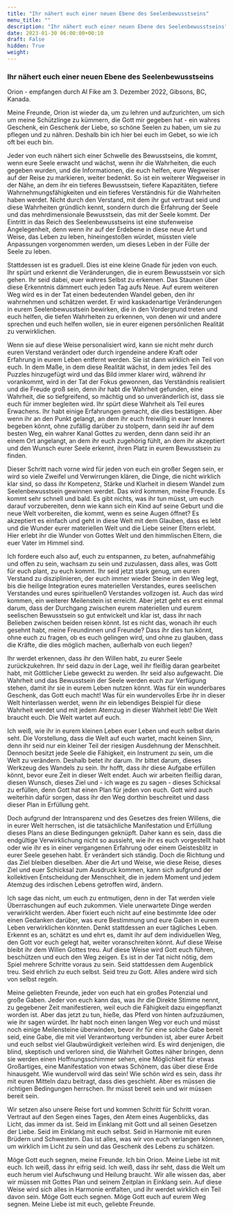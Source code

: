 ```yaml
---
title: "Ihr nähert euch einer neuen Ebene des Seelenbewusstseins"
menu_title: ""
description: "Ihr nähert euch einer neuen Ebene des Seelenbewusstseins"
date: 2023-01-30 06:00:00+00:10
draft: False
hidden: True
weight:
---
```

### Ihr nähert euch einer neuen Ebene des Seelenbewusstseins

Orion - empfangen durch Al Fike am 3. Dezember 2022, Gibsons, BC, Kanada.

Meine Freunde, Orion ist wieder da, um zu lehren und aufzurichten, um sich um meine Schützlinge zu kümmern, die Gott mir gegeben hat - ein wahres Geschenk, ein Geschenk der Liebe, so schöne Seelen zu haben, um sie zu pflegen und zu nähren. Deshalb bin ich hier bei euch im Gebet, so wie ich oft bei euch bin.

Jeder von euch nähert sich einer Schwelle des Bewusstseins, die kommt, wenn eure Seele erwacht und wächst, wenn ihr die Wahrheiten, die euch gegeben wurden, und die Informationen, die euch helfen, eure Wegweiser auf der Reise zu markieren, weiter bedenkt. So ist ein weiterer Wegweiser in der Nähe, an dem ihr ein tieferes Bewusstsein, tiefere Kapazitäten, tiefere Wahrnehmungsfähigkeiten und ein tieferes Verständnis für die Wahrheiten haben werdet. Nicht durch den Verstand, mit dem ihr gut vertraut seid und diese Wahrheiten gründlich kennt, sondern durch die Erfahrung der Seele und das mehrdimensionale Bewusstsein, das mit der Seele kommt. Der Eintritt in das Reich des Seelenbewusstseins ist eine stufenweise Angelegenheit, denn wenn ihr auf der Erdebene in diese neue Art und Weise, das Leben zu leben, hineingestoßen würdet, müssten viele Anpassungen vorgenommen werden, um dieses Leben in der Fülle der Seele zu leben.

Stattdessen ist es graduell. Dies ist eine kleine Gnade für jeden von euch. Ihr spürt und erkennt die Veränderungen, die in eurem Bewusstsein vor sich gehen. Ihr seid dabei, euer wahres Selbst zu erkennen. Das Staunen über diese Erkenntnis dämmert euch jeden Tag aufs Neue. Auf eurem weiteren Weg wird es in der Tat einen bedeutenden Wandel geben, den ihr wahrnehmen und schätzen werdet. Er wird kaskadenartige Veränderungen in eurem Seelenbewusstsein bewirken, die in den Vordergrund treten und euch helfen, die tiefen Wahrheiten zu erkennen, von denen wir und andere sprechen und euch helfen wollen, sie in eurer eigenen persönlichen Realität zu verwirklichen.

Wenn sie auf diese Weise personalisiert wird, kann sie nicht mehr durch euren Verstand verändert oder durch irgendeine andere Kraft oder Erfahrung in eurem Leben entfernt werden. Sie ist dann wirklich ein Teil von euch. In dem Maße, in dem diese Realität wächst, in dem jedes Teil des Puzzles hinzugefügt wird und das Bild immer klarer wird, während ihr vorankommt, wird in der Tat der Fokus gewonnen, das Verständnis realisiert und die Freude groß sein, denn ihr habt die Wahrheit gefunden, eine Wahrheit, die so tiefgreifend, so mächtig und so unveränderlich ist, dass sie euch für immer begleiten wird. Ihr spürt diese Wahrheit als Teil eures Erwachens. Ihr habt einige Erfahrungen gemacht, die dies bestätigen. Aber wenn ihr an den Punkt gelangt, an dem ihr euch freiwillig in euer Inneres begeben könnt, ohne zufällig darüber zu stolpern, dann seid ihr auf dem besten Weg, ein wahrer Kanal Gottes zu werden, denn dann seid ihr an einem Ort angelangt, an dem ihr euch zugehörig fühlt, an dem ihr akzeptiert und den Wunsch eurer Seele erkennt, ihren Platz in eurem Bewusstsein zu finden.

Dieser Schritt nach vorne wird für jeden von euch ein großer Segen sein, er wird so viele Zweifel und Verwirrungen klären, die Dinge, die nicht wirklich klar sind, so dass ihr Kompetenz, Stärke und Klarheit in diesem Wandel zum Seelenbewusstsein gewinnen werdet. Das wird kommen, meine Freunde. Es kommt sehr schnell und bald. Es gibt nichts, was ihr tun müsst, um euch darauf vorzubereiten, denn wie kann sich ein Kind auf seine Geburt und die neue Welt vorbereiten, die kommt, wenn es seine Augen öffnet? Es akzeptiert es einfach und geht in diese Welt mit dem Glauben, dass es lebt und die Wunder eurer materiellen Welt und die Liebe seiner Eltern erlebt. Hier erlebt ihr die Wunder von Gottes Welt und den himmlischen Eltern, die euer Vater im Himmel sind.

Ich fordere euch also auf, euch zu entspannen, zu beten, aufnahmefähig und offen zu sein, wachsam zu sein und zuzulassen, dass alles, was Gott für euch plant, zu euch kommt. Ihr seid jetzt stark genug, um euren Verstand zu disziplinieren, der euch immer wieder Steine in den Weg legt, bis die heilige Integration eures materiellen Verstandes, eures seelischen Verstandes und eures spirituellen0 Verstandes vollzogen ist. Auch das wird kommen, ein weiterer Meilenstein ist erreicht. Aber jetzt geht es erst einmal darum, dass der Durchgang zwischen eurem materiellen und eurem seelischen Bewusstsein so gut entwickelt und klar ist, dass ihr nach Belieben zwischen beiden reisen könnt. Ist es nicht das, wonach ihr euch gesehnt habt, meine Freundinnen und Freunde? Dass ihr dies tun könnt, ohne euch zu fragen, ob es euch gelingen wird, und ohne zu glauben, dass die Kräfte, die dies möglich machen, außerhalb von euch liegen?

Ihr werdet erkennen, dass ihr den Willen habt, zu eurer Seele zurückzukehren. Ihr seid dazu in der Lage, weil ihr fleißig daran gearbeitet habt, mit Göttlicher Liebe geweckt zu werden. Ihr seid also aufgewacht. Die Wahrheit und das Bewusstsein der Seele werden euch zur Verfügung stehen, damit ihr sie in eurem Leben nutzen könnt. Was für ein wunderbares Geschenk, das Gott euch macht! Was für ein wundervolles Erbe ihr in dieser Welt hinterlassen werdet, wenn ihr ein lebendiges Beispiel für diese Wahrheit werdet und mit jedem Atemzug in dieser Wahrheit lebt! Die Welt braucht euch. Die Welt wartet auf euch.

Ich weiß, wie ihr in eurem kleinen Leben euer Leben und euch selbst darin seht. Die Vorstellung, dass die Welt auf euch wartet, macht keinen Sinn, denn ihr seid nur ein kleiner Teil der riesigen Ausdehnung der Menschheit. Dennoch besitzt jede Seele die Fähigkeit, ein Instrument zu sein, um die Welt zu verändern. Deshalb betet ihr darum. Ihr bittet darum, dieses Werkzeug des Wandels zu sein. Ihr hofft, dass ihr diese Aufgabe erfüllen könnt, bevor eure Zeit in dieser Welt endet. Auch wir arbeiten fleißig daran, diesen Wunsch, dieses Ziel und - ich wage es zu sagen - dieses Schicksal zu erfüllen, denn Gott hat einen Plan für jeden von euch. Gott wird auch weiterhin dafür sorgen, dass ihr den Weg dorthin beschreitet und dass dieser Plan in Erfüllung geht.

Doch aufgrund der Intransparenz und des Gesetzes des freien Willens, die in eurer Welt herrschen, ist die tatsächliche Manifestation und Erfüllung dieses Plans an diese Bedingungen geknüpft. Daher kann es sein, dass die endgültige Verwirklichung nicht so aussieht, wie ihr es euch vorgestellt habt oder wie ihr es in einer vergangenen Erfahrung oder einem Geistesblitz in eurer Seele gesehen habt. Er verändert sich ständig. Doch die Richtung und das Ziel bleiben dieselben. Aber die Art und Weise, wie diese Reise, dieses Ziel und euer Schicksal zum Ausdruck kommen, kann sich aufgrund der kollektiven Entscheidung der Menschheit, die in jedem Moment und jedem Atemzug des irdischen Lebens getroffen wird, ändern.

Ich sage das nicht, um euch zu entmutigen, denn in der Tat werden viele Überraschungen auf euch zukommen. Viele unerwartete Dinge werden verwirklicht werden. Aber fixiert euch nicht auf eine bestimmte Idee oder einen Gedanken darüber, was eure Bestimmung und eure Gaben in eurem Leben verwirklichen könnten. Denkt stattdessen an euer tägliches Leben. Erkennt es an, schätzt es und ehrt es, damit ihr auf dem individuellen Weg, den Gott vor euch gelegt hat, weiter voranschreiten könnt. Auf diese Weise bleibt ihr dem Willen Gottes treu. Auf diese Weise wird Gott euch führen, beschützen und euch den Weg zeigen. Es ist in der Tat nicht nötig, dem Spiel mehrere Schritte voraus zu sein. Seid stattdessen dem Augenblick treu. Seid ehrlich zu euch selbst. Seid treu zu Gott. Alles andere wird sich von selbst regeln.

Meine geliebten Freunde, jeder von euch hat ein großes Potenzial und große Gaben. Jeder von euch kann das, was ihr die Direkte Stimme nennt, zu gegebener Zeit manifestieren, weil euch die Fähigkeit dazu eingepflanzt worden ist. Aber das jetzt zu tun, hieße, das Pferd von hinten aufzuzäumen, wie ihr sagen würdet. Ihr habt noch einen langen Weg vor euch und müsst noch einige Meilensteine überwinden, bevor ihr für eine solche Gabe bereit seid, eine Gabe, die mit viel Verantwortung verbunden ist, aber eurer Arbeit und euch selbst viel Glaubwürdigkeit verleihen wird. Es wird denjenigen, die blind, skeptisch und verloren sind, die Wahrheit Gottes näher bringen, denn sie werden einen Hoffnungsschimmer sehen, eine Möglichkeit für etwas Großartiges, eine Manifestation von etwas Schönem, das über diese Erde hinausgeht. Wie wundervoll wird das sein! Wie schön wird es sein, dass ihr mit euren Mitteln dazu beitragt, dass dies geschieht. Aber es müssen die richtigen Bedingungen herrschen. Ihr müsst bereit sein und wir müssen bereit sein.

Wir setzen also unsere Reise fort und kommen Schritt für Schritt voran. Vertraut auf den Segen eines Tages, den Atem eines Augenblicks, das Licht, das immer da ist. Seid im Einklang mit Gott und all seinen Gesetzen der Liebe. Seid im Einklang mit euch selbst. Seid in Harmonie mit euren Brüdern und Schwestern. Das ist alles, was wir von euch verlangen können, um wirklich im Licht zu sein und das Geschenk des Lebens zu schätzen.

Möge Gott euch segnen, meine Freunde. Ich bin Orion. Meine Liebe ist mit euch. Ich weiß, dass ihr eifrig seid. Ich weiß, dass ihr seht, dass die Welt um euch herum viel Aufschwung und Heilung braucht. Wir alle wissen das, aber wir müssen mit Gottes Plan und seinem Zeitplan in Einklang sein. Auf diese Weise wird sich alles in Harmonie entfalten, und ihr werdet wirklich ein Teil davon sein. Möge Gott euch segnen. Möge Gott euch auf eurem Weg segnen. Meine Liebe ist mit euch, geliebte Freunde.
